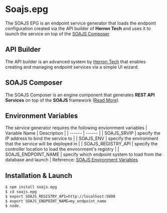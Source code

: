 # Soajs.epg

The SOAJS EPG is an endpoint service generator that loads the endpoint configuration created via the API builder of **Herron Tech** and uses it to launch the service on top of the [SOAJS Composer](https://github.com/soajs/soajs.composer)

## API Builder
The API builder is an advanced system by [Herron Tech](https://www.herrontech.com) that enables creating and managing endpoint services via a simple UI wizard.

## SOAJS Composer
The SOAJS Composer is an engine component that generates **REST API Services** on top of the **SOAJS** framework ([Read More](https://github.com/soajs/soajs.composer)).

## Environment Variables
The service generator requires the following envionrment variables
| Variable Name | Description |
| ------ | ------ |
| SOAJS_SRVIP | specify the IP address to bind the service to |
| SOAJS_ENV | specify the environment that the service will be deployed in |
| SOAJS_REGISTRY_API | specify the controller location to load the environment's registry |
| SOAJS_ENDPOINT_NAME | specify which endpoint system to load from the database and launch |
Reference: [SOAJS Environment Variables](https://soajsorg.atlassian.net/wiki/spaces/SOAJ/pages/61975478/Environment+Variables)

## Installation & Launch
```sh
$ npm install soajs.epg
$ cd soajs.epg
$ export SOAJS_REGISTRY_API=http://localhost:5000
$ export SOAJS_ENDPOINT_NAME=my_endpoint_name
$ node.
```